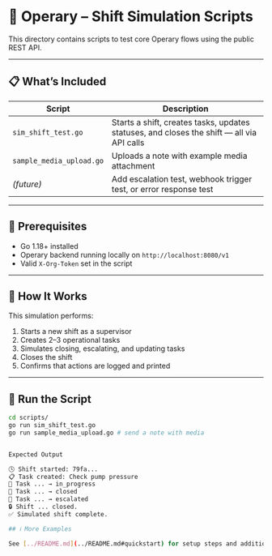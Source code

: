 # 🧪 Operary – Shift Simulation Scripts

This directory contains scripts to test core Operary flows using the public REST API.

---

## 📋 What’s Included

| Script | Description |
|--------|-------------|
| `sim_shift_test.go` | Starts a shift, creates tasks, updates statuses, and closes the shift — all via API calls
| `sample_media_upload.go` | Uploads a note with example media attachment
| *(future)* | Add escalation test, webhook trigger test, or error response test

---

## 🚀 Prerequisites

- Go 1.18+ installed  
- Operary backend running locally on `http://localhost:8080/v1`  
- Valid `X-Org-Token` set in the script

---

## 🧠 How It Works

This simulation performs:

1. Starts a new shift as a supervisor  
2. Creates 2–3 operational tasks  
3. Simulates closing, escalating, and updating tasks  
4. Closes the shift  
5. Confirms that actions are logged and printed

---

## 🧪 Run the Script

```bash
cd scripts/
go run sim_shift_test.go
go run sample_media_upload.go # send a note with media


Expected Output

🕓 Shift started: 79fa...
📋 Task created: Check pump pressure
🔄 Task ... → in_progress
🔄 Task ... → closed
🔄 Task ... → escalated
🔒 Shift ... closed.
✅ Simulated shift complete.

## ℹ️ More Examples

See [../README.md](../README.md#quickstart) for setup steps and additional usage tips.

